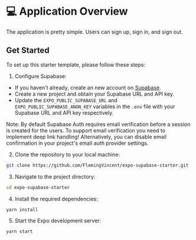# 💻 Application Overview

The application is pretty simple. Users can sign up, sign in, and sign out.

## Get Started

To set up this starter template, please follow these steps:

1. Configure Supabase:

- If you haven't already, create an new account on [Supabase](https://supabase.com/).
- Create a new project and obtain your Supabase URL and API key.
- Update the `EXPO_PUBLIC_SUPABASE_URL` and `EXPO_PUBLIC_SUPABASE_ANON_KEY` variables in the `.env` file with your Supabase URL and API key respectively.

Note: By default Supabase Auth requires email verification before a session is created for the users. To support email verification you need to implement deep link handling! Alternatively, you can disable email confirmation in your project's email auth provider settings.

2. Clone the repository to your local machine:

```bash
git clone https://github.com/FlemingVincent/expo-supabase-starter.git
```

3. Navigate to the project directory:

```bash
cd expo-supabase-starter
```

4. Install the required dependencies:

```bash
yarn install
```

5. Start the Expo development server:

```bash
yarn start
```
